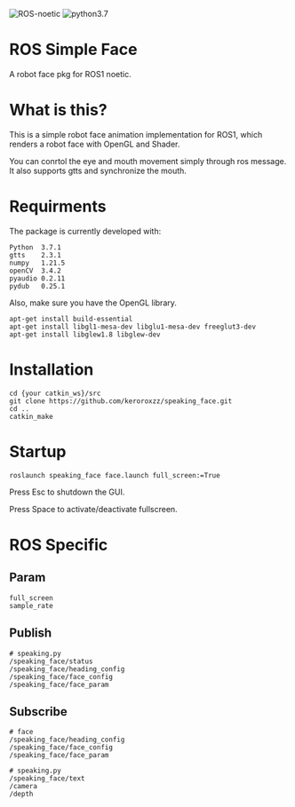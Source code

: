 ![ROS-noetic](https://img.shields.io/badge/ROS-noetic-brightgreen)
![python3.7](https://img.shields.io/badge/python-v3.7-blue)

# ROS Simple Face
A robot face pkg for ROS1 noetic.

# What is this?

This is a simple robot face animation implementation for ROS1, which renders a robot face with OpenGL and Shader.

You can conrtol the eye and mouth movement simply through ros message. It also supports gtts and synchronize the mouth.

# Requirments

The package is currently developed with:

    Python  3.7.1
    gtts    2.3.1
    numpy   1.21.5
    openCV  3.4.2
    pyaudio 0.2.11
    pydub   0.25.1

Also, make sure you have the OpenGL library.
    
    apt-get install build-essential
    apt-get install libgl1-mesa-dev libglu1-mesa-dev freeglut3-dev
    apt-get install libglew1.8 libglew-dev


# Installation

    cd {your catkin_ws}/src
    git clone https://github.com/keroroxzz/speaking_face.git
    cd ..
    catkin_make

# Startup

    roslaunch speaking_face face.launch full_screen:=True

Press Esc to shutdown the GUI.

Press Space to activate/deactivate fullscreen.

# ROS Specific

## Param

    full_screen
    sample_rate

## Publish

    # speaking.py
    /speaking_face/status
    /speaking_face/heading_config
    /speaking_face/face_config
    /speaking_face/face_param

## Subscribe

    # face
    /speaking_face/heading_config
    /speaking_face/face_config
    /speaking_face/face_param

    # speaking.py
    /speaking_face/text
    /camera
    /depth
